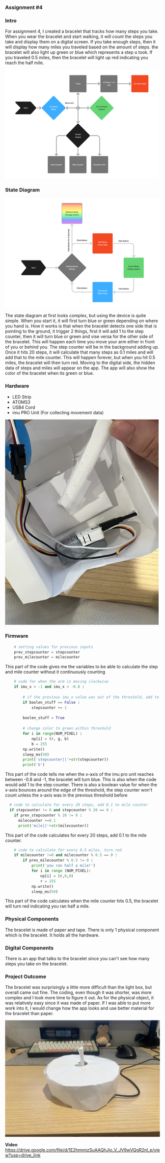 ### Assignment #4

### Intro
For assignment 4, I created a bracelet that tracks how many steps you take. When you wear the bracelet and start walking, it will count the steps you take and display them on a digital screen. If you take enough steps, then it will display how many miles you traveled based on the amount of steps. the bracelet will also light up green or blue which represents a step u took. If you traveled 0.5 miles, then the bracelet will light up red indicating you reach the half mile.
  
<img src="state diagram.jpg" width="500">
  
### State Diagram
<img src="state diagram assignment 3.jpg">  

The state diagram at first looks complex, but using the device is quite simple. When you start it, it will first turn blue or green depending on where you hand is. How it works is that when the bracelet detects one side that is pointing to the ground, it trigger 2 things, first it will add 1 to the step counter, then it will turn blue or green and vise versa for the other side of the bracelet. This will happen each time you move your arm either in front of you or behind you. The step counter will be in the background adding up. Once it hits 20 steps, it will calculate that many steps as 0.1 miles and will add that to the mile counter. This will happen forever, but when you hit 0.5 miles, the bracelet will then turn red. Moving to the digital side, the hidden data of steps and miles will appear on the app. The app will also show the color of the bracelet when its green or blue.

### Hardware
* LED Strip
* ATOMS3
* USB4 Cord
* imu PRO Unit (For collecting movement data)
<img src="IMG_6752.JPG" width="500">

### Firmware
```python
    # setting values for previous inputs
    prev_stepcounter = stepcounter
    prev_milecounter = milecounter
```
This part of the code gives me the variables to be able to calculate the step and mile counter without it continuously counting

```python
    # code for when the arm is moving clockwise
    if imu_x > -1 and imu_x < -0.8 :
        
        # if the previous imu_x value was out of the threshold, add to step counter
        if boolen_stuff == False :
            stepcounter += 1
            
        boolen_stuff = True
            
        # change color to green within threshold
        for i in range(NUM_PIXEL) :
            np[i] = (r, g, b)
            b = 255
        np.write()
        sleep_ms(50)
        print('stepcounter||'+str(stepcounter))
        print('b')
```
This part of the code tells me when the x-axis of the imu pro unit reaches between -0.8 and -1, the bracelet will turn blue. This is also when the code would add 1 to the step counter. There is also a boolean value for when the x-axis bounces around the edge of the threshold, the step counter won't count unless the x-axis was in the previous threshold before

```python
  # code to calculate for every 20 steps, add 0.1 to mile counter
  if stepcounter != 0 and stepcounter % 20 == 0 :
    if prev_stepcounter % 20 != 0 :
      milecounter +=0.1
      print('mile||'+str(milecounter))
```
This part of the code calculates for every 20 steps, add 0.1 to the mile counter.

```python
    # code to calculate for every 0.5 miles, turn red 
    if milecounter !=0 and milecounter % 0.5 == 0 :
        if prev_milecounter % 0.5 != 0 :
            print('you ran half a mile!')
            for i in range (NUM_PIXEL):
                np[i] = (r,0,0)
                r = 255
            np.write()
            sleep_ms(50)
```
This part of the code calculates when the mile counter hits 0.5, the bracelet will turn red indicating you ran half a mile.

### Physical Components
The bracelet is made of paper and tape. There is only 1 physical component which is the bracelet. It holds all the hardware.

### Digital Components
There is an app that talks to the bracelet since you can't see how many steps you take on the bracelet.

### Project Outcome
The bracelet was surprisingly a little more difficult than the light box, but overall came out fine. The coding, even though it was shorter, was more complex and I took more time to figure it out. As for the physical object, it was relatively easy since it was made of paper. If I was able to put more work into it, I would change how the app looks and use better material for the bracelet than paper.

<img src="IMG_6747.JPG">

**Video**
https://drive.google.com/file/d/1E2hmnnzSuAAQhJjo_V_JV9wVQgR2nl_e/view?usp=drive_link
